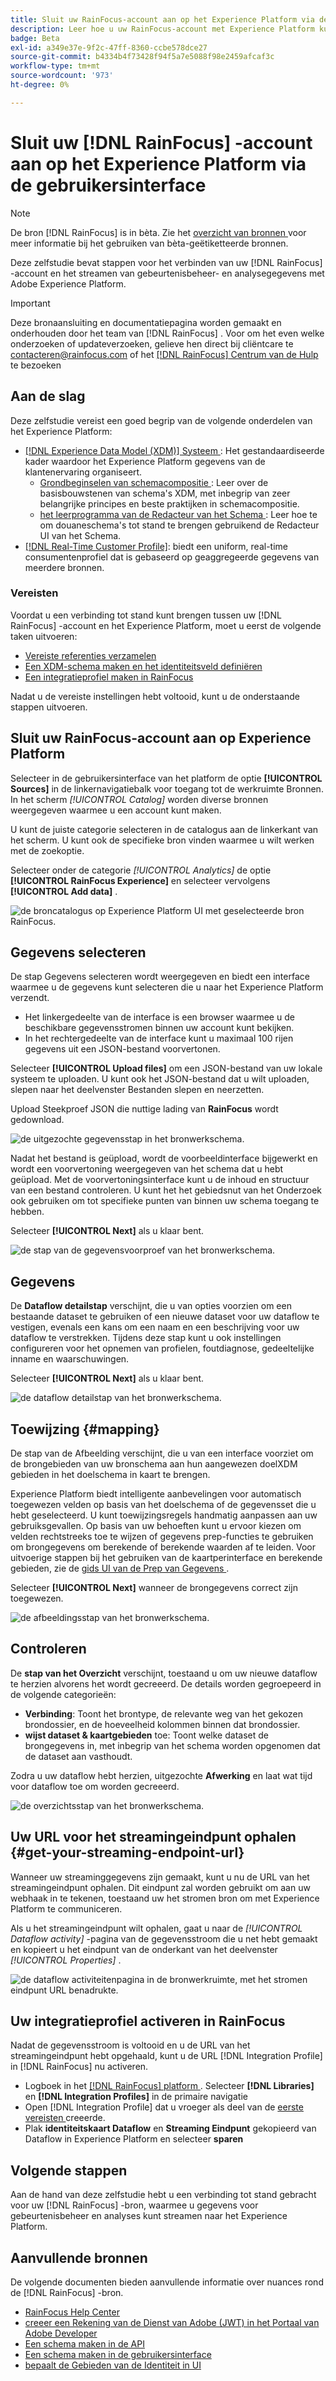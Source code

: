 ```yaml
---
title: Sluit uw RainFocus-account aan op het Experience Platform via de gebruikersinterface
description: Leer hoe u uw RainFocus-account met Experience Platform kunt verbinden via de gebruikersinterface.
badge: Beta
exl-id: a349e37e-9f2c-47ff-8360-ccbe578dce27
source-git-commit: b4334b4f73428f94f5a7e5088f98e2459afcaf3c
workflow-type: tm+mt
source-wordcount: '973'
ht-degree: 0%

---
```


# Sluit uw [!DNL RainFocus] -account aan op het Experience Platform via de gebruikersinterface

>[!NOTE]
>
>De bron [!DNL RainFocus] is in bèta. Zie het [ overzicht van bronnen ](../../../../home.md#terms-and-conditions) voor meer informatie bij het gebruiken van bèta-geëtiketteerde bronnen.

Deze zelfstudie bevat stappen voor het verbinden van uw [!DNL RainFocus] -account en het streamen van gebeurtenisbeheer- en analysegegevens met Adobe Experience Platform.

>[!IMPORTANT]
>
>Deze bronaansluiting en documentatiepagina worden gemaakt en onderhouden door het team van [!DNL RainFocus] . Voor om het even welke onderzoeken of updateverzoeken, gelieve hen direct bij cliëntcare <span> te contacteren@rainfocus.com of het [[!DNL RainFocus]  Centrum van de Hulp ](https://help.rainfocus.com/hc/en-us) te bezoeken

## Aan de slag

Deze zelfstudie vereist een goed begrip van de volgende onderdelen van het Experience Platform:

* [[!DNL Experience Data Model (XDM)]  Systeem ](../../../../../xdm/home.md): Het gestandaardiseerde kader waardoor het Experience Platform gegevens van de klantenervaring organiseert.
   * [ Grondbeginselen van schemacompositie ](../../../../../xdm/schema/composition.md): Leer over de basisbouwstenen van schema&#39;s XDM, met inbegrip van zeer belangrijke principes en beste praktijken in schemacompositie.
   * [ het leerprogramma van de Redacteur van het Schema ](../../../../../xdm/tutorials/create-schema-ui.md): Leer hoe te om douaneschema&#39;s tot stand te brengen gebruikend de Redacteur UI van het Schema.
* [[!DNL Real-Time Customer Profile]](../../../../../profile/home.md): biedt een uniform, real-time consumentenprofiel dat is gebaseerd op geaggregeerde gegevens van meerdere bronnen.

### Vereisten

Voordat u een verbinding tot stand kunt brengen tussen uw [!DNL RainFocus] -account en het Experience Platform, moet u eerst de volgende taken uitvoeren:

* [Vereiste referenties verzamelen](../../../../connectors/analytics/rainfocus.md#gather-required-credentials)
* [Een XDM-schema maken en het identiteitsveld definiëren](../../../../connectors/analytics/rainfocus.md#create-an-xdm-schema-and-define-the-identity-field)
* [Een integratieprofiel maken in RainFocus](../../../../connectors/analytics/rainfocus.md#create-an-integration-profile-in-rainfocus)

Nadat u de vereiste instellingen hebt voltooid, kunt u de onderstaande stappen uitvoeren.

## Sluit uw RainFocus-account aan op Experience Platform

Selecteer in de gebruikersinterface van het platform de optie **[!UICONTROL Sources]** in de linkernavigatiebalk voor toegang tot de werkruimte Bronnen. In het scherm *[!UICONTROL Catalog]* worden diverse bronnen weergegeven waarmee u een account kunt maken.

U kunt de juiste categorie selecteren in de catalogus aan de linkerkant van het scherm. U kunt ook de specifieke bron vinden waarmee u wilt werken met de zoekoptie.

Selecteer onder de categorie *[!UICONTROL Analytics]* de optie **[!UICONTROL RainFocus Experience]** en selecteer vervolgens **[!UICONTROL Add data]** .

![ de broncatalogus op Experience Platform UI met geselecteerde bron RainFocus.](/help/sources/images/tutorials/create/rainfocus/rainfocus_sources-rf.png)

## Gegevens selecteren

De stap Gegevens selecteren wordt weergegeven en biedt een interface waarmee u de gegevens kunt selecteren die u naar het Experience Platform verzendt.

* Het linkergedeelte van de interface is een browser waarmee u de beschikbare gegevensstromen binnen uw account kunt bekijken.
* In het rechtergedeelte van de interface kunt u maximaal 100 rijen gegevens uit een JSON-bestand voorvertonen.

Selecteer **[!UICONTROL Upload files]** om een JSON-bestand van uw lokale systeem te uploaden. U kunt ook het JSON-bestand dat u wilt uploaden, slepen naar het deelvenster Bestanden slepen en neerzetten.

Upload Steekproef JSON die nuttige lading van **RainFocus** wordt gedownload.

![ de uitgezochte gegevensstap in het bronwerkschema.](/help/sources/images/tutorials/create/rainfocus/rainfocus_source-json-upload.png)

Nadat het bestand is geüpload, wordt de voorbeeldinterface bijgewerkt en wordt een voorvertoning weergegeven van het schema dat u hebt geüpload. Met de voorvertoningsinterface kunt u de inhoud en structuur van een bestand controleren. U kunt het het gebiedsnut van het Onderzoek ook gebruiken om tot specifieke punten van binnen uw schema toegang te hebben.

Selecteer **[!UICONTROL Next]** als u klaar bent.

![ de stap van de gegevensvoorproef van het bronwerkschema.](/help/sources/images/tutorials/create/rainfocus/rainfocus_source-json-preview.png)

## Gegevens

De **Dataflow detailstap** verschijnt, die u van opties voorzien om een bestaande dataset te gebruiken of een nieuwe dataset voor uw dataflow te vestigen, evenals een kans om een naam en een beschrijving voor uw dataflow te verstrekken. Tijdens deze stap kunt u ook instellingen configureren voor het opnemen van profielen, foutdiagnose, gedeeltelijke inname en waarschuwingen.

Selecteer **[!UICONTROL Next]** als u klaar bent.

![ de dataflow detailstap van het bronwerkschema.](/help/sources/images/tutorials/create/rainfocus/rainfocus_source-dataflow-setup.png)

## Toewijzing {#mapping}

De stap van de Afbeelding verschijnt, die u van een interface voorziet om de brongebieden van uw bronschema aan hun aangewezen doelXDM gebieden in het doelschema in kaart te brengen.

Experience Platform biedt intelligente aanbevelingen voor automatisch toegewezen velden op basis van het doelschema of de gegevensset die u hebt geselecteerd. U kunt toewijzingsregels handmatig aanpassen aan uw gebruiksgevallen. Op basis van uw behoeften kunt u ervoor kiezen om velden rechtstreeks toe te wijzen of gegevens prep-functies te gebruiken om brongegevens om berekende of berekende waarden af te leiden. Voor uitvoerige stappen bij het gebruiken van de kaartperinterface en berekende gebieden, zie de [ gids UI van de Prep van Gegevens ](../../../../../data-prep/ui/mapping.md).

Selecteer **[!UICONTROL Next]** wanneer de brongegevens correct zijn toegewezen.

![ de afbeeldingsstap van het bronwerkschema.](/help/sources/images/tutorials/create/rainfocus/rainfocus_source-mappings.png)

## Controleren

De **stap van het Overzicht** verschijnt, toestaand u om uw nieuwe dataflow te herzien alvorens het wordt gecreeerd. De details worden gegroepeerd in de volgende categorieën:

* **Verbinding**: Toont het brontype, de relevante weg van het gekozen brondossier, en de hoeveelheid kolommen binnen dat brondossier.
* **wijst dataset &amp; kaartgebieden** toe: Toont welke dataset de brongegevens in, met inbegrip van het schema worden opgenomen dat de dataset aan vasthoudt.

Zodra u uw dataflow hebt herzien, uitgezochte **Afwerking** en laat wat tijd voor dataflow toe om worden gecreeerd.

![ de overzichtsstap van het bronwerkschema.](/help/sources/images/tutorials/create/rainfocus/rainfocus_source-compelete.png)

## Uw URL voor het streamingeindpunt ophalen {#get-your-streaming-endpoint-url}

Wanneer uw streaminggegevens zijn gemaakt, kunt u nu de URL van het streamingeindpunt ophalen. Dit eindpunt zal worden gebruikt om aan uw webhaak in te tekenen, toestaand uw het stromen bron om met Experience Platform te communiceren.

Als u het streamingeindpunt wilt ophalen, gaat u naar de *[!UICONTROL Dataflow activity]* -pagina van de gegevensstroom die u net hebt gemaakt en kopieert u het eindpunt van de onderkant van het deelvenster *[!UICONTROL Properties]* .

![ de dataflow activiteitenpagina in de bronwerkruimte, met het stromen eindpunt URL benadrukte.](/help/sources/images/tutorials/create/rainfocus/rainfocus_source-dataflow-api.png)

## Uw integratieprofiel activeren in RainFocus

Nadat de gegevensstroom is voltooid en u de URL van het streamingeindpunt hebt opgehaald, kunt u de URL [!DNL Integration Profile] in [!DNL RainFocus] nu activeren.

* Logboek in het [[!DNL RainFocus]  platform ](https://app.rainfocus.com). Selecteer **[!DNL Libraries]** en **[!DNL Integration Profiles]** in de primaire navigatie
* Open [!DNL Integration Profile] dat u vroeger als deel van de [ eerste vereisten ](../../../../connectors/analytics/rainfocus.md#create-an-integration-profile-in-rainfocus) creeerde.
* Plak **identiteitskaart Dataflow** en **Streaming Eindpunt** gekopieerd van Dataflow in Experience Platform en selecteer **sparen**

## Volgende stappen

Aan de hand van deze zelfstudie hebt u een verbinding tot stand gebracht voor uw [!DNL RainFocus] -bron, waarmee u gegevens voor gebeurtenisbeheer en analyses kunt streamen naar het Experience Platform.

## Aanvullende bronnen

De volgende documenten bieden aanvullende informatie over nuances rond de [!DNL RainFocus] -bron.

* [ RainFocus Help Center ](https://help.rainfocus.com/hc/en-us)
* [ creeer een Rekening van de Dienst van Adobe (JWT) in het Portaal van Adobe Developer ](https://developer.adobe.com/developer-console/docs/guides/authentication/ServiceAccountIntegration/)
* [Een schema maken in de API](../../../../../xdm/tutorials/create-schema-api.md)
* [Een schema maken in de gebruikersinterface](../../../../../xdm/tutorials/create-schema-ui.md)
* [ bepaalt de Gebieden van de Identiteit in UI ](https://experienceleague.adobe.com/docs/experience-platform/xdm/ui/fields/identity.html)
